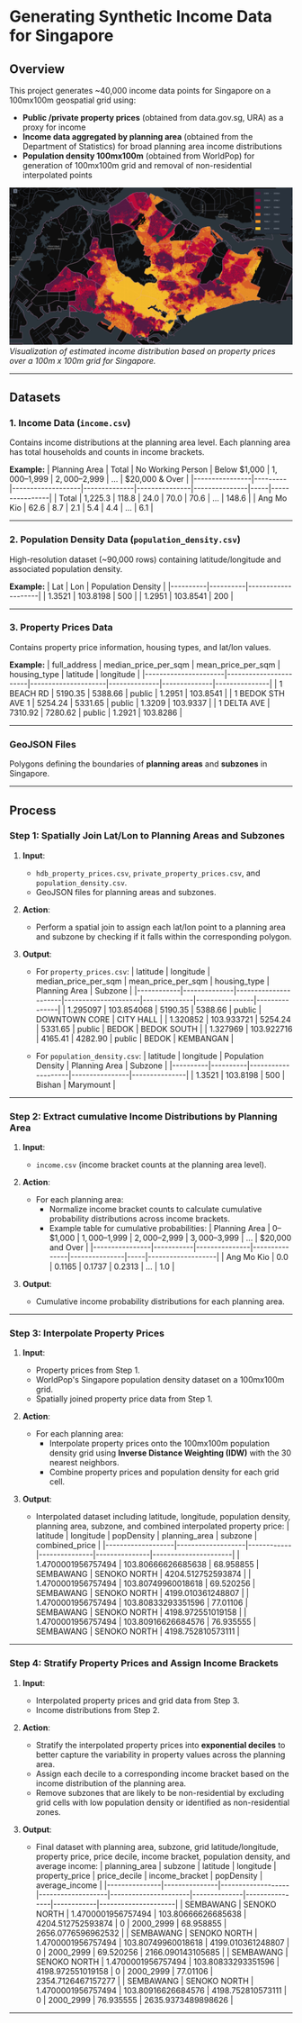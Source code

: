 # Generating Synthetic Income Data for Singapore

## **Overview**
This project generates ~40,000 income data points for Singapore on a 100mx100m geospatial grid using:
- **Public /private property prices** (obtained from data.gov.sg, URA) as a proxy for income
- **Income data aggregated by planning area** (obtained from the Department of Statistics) for broad planning area income distributions
- **Population density 100mx100m** (obtained from WorldPop) for generation of 100mx100m grid and removal of non-residential interpolated points

![Singapore Income Grid](images/estimated_income.png "Estimated Income based on property price")
*Visualization of estimated income distribution based on property prices over a 100m x 100m grid for Singapore.*
<!-- ![Singapore Income Grid](images/property_prices.png "Property Price Visualization")
*Figure 2: Visualization of mean property price per square meter from HDB and private properties in Singapore.* -->

---

## **Datasets**
### **1. Income Data (`income.csv`)**
Contains income distributions at the planning area level. Each planning area has total households and counts in income brackets.

**Example:**
| Planning Area  | Total   | No Working Person | Below $1,000 | $1,000–$1,999 | $2,000–$2,999 | ... | $20,000 & Over |
|----------------|---------|-------------------|--------------|---------------|---------------|-----|----------------|
| Total          | 1,225.3 | 118.8            | 24.0         | 70.0          | 70.6          | ... | 148.6          |
| Ang Mo Kio     | 62.6    | 8.7              | 2.1          | 5.4           | 4.4           | ... | 6.1            |

---

### **2. Population Density Data (`population_density.csv`)**
High-resolution dataset (~90,000 rows) containing latitude/longitude and associated population density.

**Example:**
| Lat      | Lon      | Population Density |
|----------|----------|--------------------|
| 1.3521   | 103.8198 | 500                |
| 1.2951   | 103.8541 | 200                |

---

### **3. Property Prices Data**
Contains property price information, housing types, and lat/lon values.

**Example:**
| full_address         | median_price_per_sqm | mean_price_per_sqm | housing_type | latitude     | longitude     |
|----------------------|-----------------------|---------------------|--------------|--------------|---------------|
| 1 BEACH RD           | 5190.35              | 5388.66            | public       | 1.2951       | 103.8541      |
| 1 BEDOK STH AVE 1    | 5254.24              | 5331.65            | public       | 1.3209       | 103.9337      |
| 1 DELTA AVE          | 7310.92              | 7280.62            | public       | 1.2921       | 103.8286      |

---

### **GeoJSON Files**
Polygons defining the boundaries of **planning areas** and **subzones** in Singapore.

---

## **Process**

### **Step 1: Spatially Join Lat/Lon to Planning Areas and Subzones**
1. **Input**:
   - `hdb_property_prices.csv`, `private_property_prices.csv`, and `population_density.csv`.
   - GeoJSON files for planning areas and subzones.

2. **Action**:
   - Perform a spatial join to assign each lat/lon point to a planning area and subzone by checking if it falls within the corresponding polygon.

3. **Output**:
   - For `property_prices.csv`:
     | latitude        | longitude          | median_price_per_sqm | mean_price_per_sqm | housing_type | Planning Area  | Subzone       |
     |------------|--------------|----------------------|---------------------|--------------|----------------|---------------|
     | 1.295097   | 103.854068   | 5190.35             | 5388.66            | public       | DOWNTOWN CORE  | CITY HALL     |
     | 1.320852   | 103.933721   | 5254.24             | 5331.65            | public       | BEDOK          | BEDOK SOUTH   |
     | 1.327969   | 103.922716   | 4165.41             | 4282.90            | public       | BEDOK          | KEMBANGAN     |


   - For `population_density.csv`:
     | latitude      | longitude      | Population Density | Planning Area  | Subzone       |
     |----------|----------|--------------------|----------------|---------------|
     | 1.3521   | 103.8198 | 500                | Bishan         | Marymount     |

---

### **Step 2: Extract cumulative Income Distributions by Planning Area**
1. **Input**:
   - `income.csv` (income bracket counts at the planning area level).

2. **Action**:
   - For each planning area:
     - Normalize income bracket counts to calculate cumulative probability distributions across income brackets.
     - Example table for cumulative probabilities:
       | Planning Area  | 0–$1,000 | $1,000–$1,999 | $2,000–$2,999 | $3,000–$3,999 | ... | $20,000 and Over |
       |----------------|-----------|---------------|---------------|---------------|-----|-------------------|
       | Ang Mo Kio     | 0.0       | 0.1165        | 0.1737        | 0.2313        | ... | 1.0               |

3. **Output**:
   - Cumulative income probability distributions for each planning area. 

---

### **Step 3: Interpolate Property Prices**
1. **Input**:
   - Property prices from Step 1.
   - WorldPop's Singapore population density dataset on a 100mx100m grid.
   - Spatially joined property price data from Step 1.

2. **Action**:
   - For each planning area:
     - Interpolate property prices onto the 100mx100m population density grid using **Inverse Distance Weighting (IDW)** with the 30 nearest neighbors.
     - Combine property prices and population density for each grid cell.

3. **Output**:
   - Interpolated dataset including latitude, longitude, population density, planning area, subzone, and combined interpolated property price:
     | latitude          | longitude         | popDensity | planning_area | subzone       | combined_price       |
     |-------------------|-------------------|------------|---------------|---------------|----------------------|
     | 1.4700001956757494 | 103.80666626685638 | 68.958855  | SEMBAWANG     | SENOKO NORTH  | 4204.512752593874    |
     | 1.4700001956757494 | 103.80749960018618 | 69.520256  | SEMBAWANG     | SENOKO NORTH  | 4199.010361248807    |
     | 1.4700001956757494 | 103.80833293351596 | 77.01106   | SEMBAWANG     | SENOKO NORTH  | 4198.972551019158    |
     | 1.4700001956757494 | 103.80916626684576 | 76.935555  | SEMBAWANG     | SENOKO NORTH  | 4198.752810573111    |

---

### **Step 4: Stratify Property Prices and Assign Income Brackets**
1. **Input**:
   - Interpolated property prices and grid data from Step 3.
   - Income distributions from Step 2.

2. **Action**:
   - Stratify the interpolated property prices into **exponential deciles** to better capture the variability in property values across the planning area.
   - Assign each decile to a corresponding income bracket based on the income distribution of the planning area.
   - Remove subzones that are likely to be non-residential by excluding grid cells with low population density or identified as non-residential zones.

3. **Output**:
   - Final dataset with planning area, subzone, grid latitude/longitude, property price, price decile, income bracket, population density, and average income:
     | planning_area | subzone       | latitude          | longitude         | property_price       | price_decile | income_bracket | popDensity | average_income       |
     |---------------|---------------|-------------------|-------------------|----------------------|--------------|----------------|------------|---------------------|
     | SEMBAWANG     | SENOKO NORTH  | 1.4700001956757494 | 103.80666626685638 | 4204.512752593874    | 0            | 2000_2999      | 68.958855  | 2656.0776596962532  |
     | SEMBAWANG     | SENOKO NORTH  | 1.4700001956757494 | 103.80749960018618 | 4199.010361248807    | 0            | 2000_2999      | 69.520256  | 2166.090143105685   |
     | SEMBAWANG     | SENOKO NORTH  | 1.4700001956757494 | 103.80833293351596 | 4198.972551019158    | 0            | 2000_2999      | 77.01106   | 2354.7126467157277  |
     | SEMBAWANG     | SENOKO NORTH  | 1.4700001956757494 | 103.80916626684576 | 4198.752810573111    | 0            | 2000_2999      | 76.935555  | 2635.9373489898626  |

---